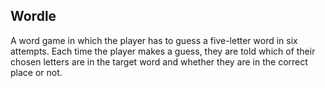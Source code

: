 ## Wordle

A word game in which the player has to guess a five-letter word in six attempts. Each time the player makes a guess, they are told which of their chosen letters are in the target word and whether they are in the correct place or not. 
